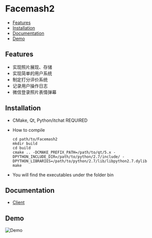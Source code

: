 # Facemash2

*   [Features](#features)
*   [Installation](#installation)
*   [Documentation](#documentation)
*   [Demo](#demo)
<h2 id="features">Features</h2>

* 实现照片展现、存储
* 实现简单的用户系统
* 制定打分评价系统
* 记录用户操作日志
* 微信登录照片表情弹幕

<h2 id="installation">Installation</h2>

*   CMake, Qt, Python/itchat REQUIRED

* How to compile

    ```
    cd path/to/Facemash2
    mkdir build
    cd build
    cmake .. -DCMAKE_PREFIX_PATH=/path/to/qt/5.x -DPYTHON_INCLUDE_DIR=/path/to/python/2.7/include/ -DPYTHON_LIBRARIES=/path/to/python/2.7/lib/libpython2.7.dylib
    make
    ```

* You will find the executables under the folder bin

<h2 id="documentation">Documentation</h2>

*   <a href="/client/docs/Documentation-Client.md" title="Client Documentation">Client</a>

<h2 id="demo">Demo</h2>

![Demo](demo.gif)
